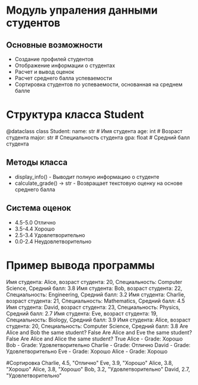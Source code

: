 
# Модуль упраления данными студентов
## Основные возможности
- Создание профилей студентов
- Отображение информации о студентах
- Расчет и вывод оценок
- Расчет среднего балла успеваемости
- Сортировка студентов по успеваемости, основанная на среднем балле

# Структура класса Student
@dataclass
class Student:
    name: str     # Имя студента
    age: int      # Возраст студента
    major: str    # Специальность студента
    gpa: float    # Средний балл студента

## Методы класса 
- display_info() - Выводит полную информацию о студенте
- calculate_grade() -> str - Возвращает текстовую оценку на основе среднего балла

## Система оценок
- 4.5-5.0    Отлично
- 3.5-4.4    Хорошо
- 2.5-3.4    Удовлетворительно
- 0.0-2.4    Неудовлетворительно

# Пример вывода программы
Имя студента: Alice, возраст студента: 20, Специальность: Computer Science, Средний балл: 3.8
Имя студента: Bob, возраст студента: 22, Специальность: Engineering, Средний балл: 3.2
Имя студента: Charlie, возраст студента: 21, Специальность: Mathematics, Средний балл: 4.5
Имя студента: David, возраст студента: 23, Специальность: Physics, Средний балл: 2.7
Имя студента: Eve, возраст студента: 19, Специальность: Biology, Средний балл: 3.9
Имя студента: Alice, возраст студента: 20, Специальность: Computer Science, Средний балл: 3.8
Are Alice and Bob the same student? False
Are Alice and Eve the same student? False
Are Alice and Alice the same student? True
Alice - Grade: Хорошо
Bob - Grade: Удовлетворительно
Charlie - Grade: Отлично
David - Grade: Удовлетворительно
Eve - Grade: Хорошо
Alice - Grade: Хорошо

#Сортировка
Charlie, 4.5, "Отлично"
Eve, 3.9, "Хорошо"
Alice, 3.8, "Хорошо"
Alice, 3.8, "Хорошо"
Bob, 3.2, "Удовлетворительно"
David, 2.7, "Удовлетворительно"
